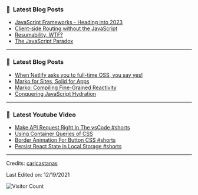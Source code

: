 ### 📕 &nbsp;**Latest Blog Posts**
<!-- BLOG-POST-LIST:START -->
- [JavaScript Frameworks - Heading into 2023](https://dev.to/this-is-learning/javascript-frameworks-heading-into-2023-nln)
- [Client-side Routing without the JavaScript](https://dev.to/this-is-learning/client-side-routing-without-the-javascript-3k1i)
- [Resumability, WTF?](https://dev.to/this-is-learning/resumability-wtf-2gcm)
- [The JavaScript Paradox](https://dev.to/this-is-learning/the-javascript-paradox-2njj)
<!-- BLOG-POST-LIST:END -->

-----

### 📕 &nbsp;**Latest Blog Posts**
<!-- BLOG-POST-LIST:START -->
- [When Netlify asks you to full-time OSS, you say yes!](https://dev.to/ryansolid/when-netlify-asks-you-to-full-time-oss-you-say-yes-5ccf)
- [Marko for Sites, Solid for Apps](https://dev.to/this-is-learning/marko-for-sites-solid-for-apps-2c7d)
- [Marko: Compiling Fine-Grained Reactivity](https://dev.to/ryansolid/marko-compiling-fine-grained-reactivity-4lk4)
- [Conquering JavaScript Hydration](https://dev.to/this-is-learning/conquering-javascript-hydration-a9f)
<!-- BLOG-POST-LIST:END -->

-----

### 📕 &nbsp;**Latest Youtube Video**
<!-- YOUTUBE:START -->
- [Make API Request Right In The vsCode #shorts](https://www.youtube.com/watch?v=m96X2_NbzYs)
- [Using Container Queries of CSS](https://www.youtube.com/watch?v=E1V8OUv-lS4)
- [Border Animation For Button CSS #shorts](https://www.youtube.com/watch?v=-7UMj1j4Dqw)
- [Persist React State in Local Storage #shorts](https://www.youtube.com/watch?v=BYPPWU8Mcd0)
<!-- YOUTUBE:END -->

-----
Credits: [carlcastanas](https://github.com/carlcastanas)

Last Edited on: 12/19/2021

![Visitor Count](https://profile-counter.glitch.me/{carlcastanas}/count.svg)
